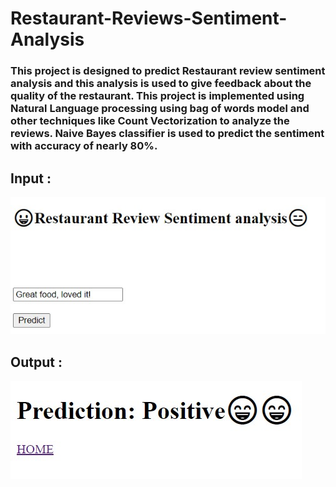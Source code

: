 # Restaurant-Reviews-Sentiment-Analysis

### This project is designed to predict Restaurant review sentiment analysis and this analysis is used to give feedback about the quality of the restaurant. This project is implemented using Natural Language processing using bag of words model and other techniques like Count Vectorization to analyze the reviews. Naive Bayes classifier is used to predict the sentiment with accuracy of nearly 80%.

## Input :
![Alt text](https://github.com/JatinRanaV1/Restaurant-Reviews-Sentiment-Analysis/blob/main/input.jpg)
## Output :
![Alt text](https://github.com/JatinRanaV1/Restaurant-Reviews-Sentiment-Analysis/blob/main/output.jpg)

